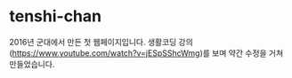 # tenshi-chan
2016년 군대에서 만든 첫 웹페이지입니다.
생활코딩 강의(https://www.youtube.com/watch?v=jESpSShcWmg)를 보며 약간 수정을 거쳐 만들었습니다.
